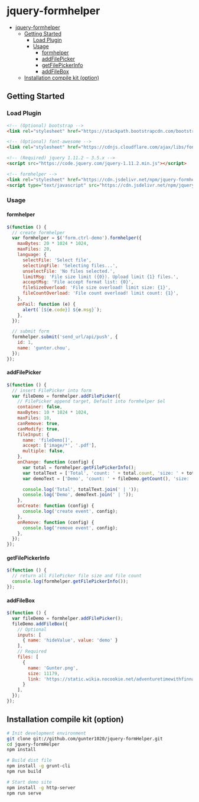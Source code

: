 # jquery-formhelper

- [jquery-formhelper](#jquery-formhelper)
  - [Getting Started](#getting-started)
    - [Load Plugin](#load-plugin)
    - [Usage](#usage)
      - [formhelper](#formhelper)
      - [addFilePicker](#addfilepicker)
      - [getFilePickerInfo](#getfilepickerinfo)
      - [addFileBox](#addfilebox)
  - [Installation compile kit (option)](#installation-compile-kit-option)

## Getting Started

### Load Plugin

```html
<!-- (Optional) bootstrap -->
<link rel="stylesheet" href="https://stackpath.bootstrapcdn.com/bootstrap/4.5.2/css/bootstrap.min.css" />

<!-- (Optional) font-awesome -->
<link rel="stylesheet" href="https://cdnjs.cloudflare.com/ajax/libs/font-awesome/5.15.1/css/all.min.css" />

<!-- (Required) jquery 1.11.2 ~ 3.5.x -->
<script src="https://code.jquery.com/jquery-1.11.2.min.js"></script>

<!-- formhelper -->
<link rel="stylesheet" href="https://cdn.jsdelivr.net/npm/jquery-formhelper/dist/css/jquery-formhelper.min.css" />
<script type="text/javascript" src="https://cdn.jsdelivr.net/npm/jquery-formhelper/dist/js/jquery-formhelper.min.js"></script>
```

### Usage

#### formhelper

```javascript
$(function () {
  // create formhelper
  var formhelper = $('form.ctrl-demo').formhelper({
    maxBytes: 20 * 1024 * 1024,
    maxFiles: 20,
    language: {
      selectFile: 'Select file',
      selectingFile: 'Selecting files...',
      unselectFile: 'No files selected.',
      limitMsg: 'File size limit ({0}). Upload limit {1} files.',
      acceptMsg: 'File accept format list: {0}',
      fileSizeOverload: 'File size overload! limit size: {1}',
      fileCountOverload: 'File count overload! limit count: {1}',
    },
    onFail: function (e) {
      alert(`[${e.code}] ${e.msg}`);
    },
  });

  // submit form
  formhelper.submit('send_url/api/push', {
    id: 1,
    name: 'gunter.chou',
  });
});
```

#### addFilePicker

```javascript
$(function () {
  // insert FilePicker into form
  var fileDemo = formhelper.addFilePicker({
    // FilePicker append target, Default into formhelper $el
    container: false,
    maxBytes: 10 * 1024 * 1024,
    maxFiles: 10,
    canRemove: true,
    canModify: true,
    fileInput: {
      name: 'fileDemo[]',
      accept: ['image/*', '.pdf'],
      multiple: false,
    },
    onChange: function (config) {
      var total = formhelper.getFilePickerInfo();
      var totalText = ['Total', 'count: ' + total.count, 'size: ' + total.sizeHum];
      var demoText = ['Demo', 'count: ' + fileDemo.getCount(), 'size: ' + fileDemo.getSize(true)];

      console.log('Total', totalText.join(' | '));
      console.log('Demo', demoText.join(' | '));
    },
    onCreate: function (config) {
      console.log('create event', config);
    },
    onRemove: function (config) {
      console.log('remove event', config);
    },
  });
});
```

#### getFilePickerInfo

```javascript
$(function () {
  // return all FilePicker file size and file count
  console.log(formhelper.getFilePickerInfo());
});
```

#### addFileBox

```javascript
$(function () {
  var fileDemo = formhelper.addFilePicker();
  fileDemo.addFileBox({
    // Optional
    inputs: [
      { name: 'hideValue', value: 'demo' }
    ],
    // Required
    files: [
      {
        name: 'Gunter.png',
        size: 11179,
        link: 'https://static.wikia.nocookie.net/adventuretimewithfinnandjake/images/6/68/Gunter.png',
      }
    ],
  });
});
```

## Installation compile kit (option)

```bash
# Init development environment
git clone git://github.com/gunter1020/jquery-formHelper.git
cd jquery-formHelper
npm install

# Build dist file
npm install -g grunt-cli
npm run build

# Start demo site
npm install -g http-server
npm run serve
```
